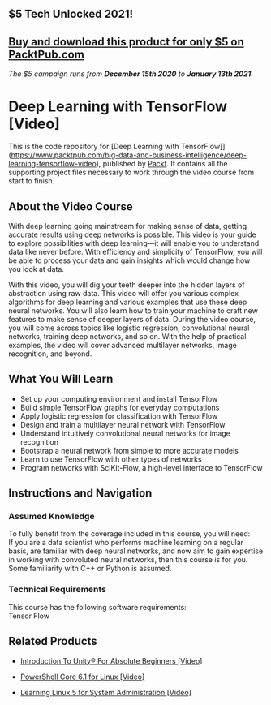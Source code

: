 ## $5 Tech Unlocked 2021!
[Buy and download this product for only $5 on PacktPub.com](https://www.packtpub.com/)
-----
*The $5 campaign         runs from __December 15th 2020__ to __January 13th 2021.__*

# Deep Learning with TensorFlow [Video]
This is the code repository for [Deep Learning with TensorFlow]](https://www.packtpub.com/big-data-and-business-intelligence/deep-learning-tensorflow-video), published by [Packt](https://www.packtpub.com/?utm_source=github). It contains all the supporting project files necessary to work through the video course from start to finish.
## About the Video Course
With deep learning going mainstream for making sense of data, getting accurate results using deep networks is possible. This video is your guide to explore possibilities with deep learning—it will enable you to understand data like never before. With efficiency and simplicity of TensorFlow, you will be able to process your data and gain insights which would change how you look at data.

With this video, you will dig your teeth deeper into the hidden layers of abstraction using raw data. This video will offer you various complex algorithms for deep learning and various examples that use these deep neural networks. You will also learn how to train your machine to craft new features to make sense of deeper layers of data. During the video course, you will come across topics like logistic regression, convolutional neural networks, training deep networks, and so on. With the help of practical examples, the video will cover advanced multilayer networks, image recognition, and beyond. 

<H2>What You Will Learn</H2>
<DIV class=book-info-will-learn-text>
<UL>
<LI>Set up your computing environment and install TensorFlow
<LI>Build simple TensorFlow graphs for everyday computations 
<LI>Apply logistic regression for classification with TensorFlow 
<LI>Design and train a multilayer neural network with TensorFlow
<LI>Understand intuitively convolutional neural networks for image recognition
<LI>Bootstrap a neural network from simple to more accurate models
<LI>Learn to use TensorFlow with other types of networks
<LI>Program networks with SciKit-Flow, a high-level interface to TensorFlow </LI></UL></DIV>

## Instructions and Navigation
### Assumed Knowledge
To fully benefit from the coverage included in this course, you will need:<br/>
If you are a data scientist who performs machine learning on a regular basis, are familiar with deep neural networks, and now aim to gain expertise in working with convoluted neural networks, then this course is for you. Some familiarity with C++ or Python is assumed.
### Technical Requirements
This course has the following software requirements:<br/>
Tensor Flow
## Related Products
* [Introduction To Unity® For Absolute Beginners [Video]](https://www.packtpub.com/application-development/introduction-to-unity-for-absolute-beginners-video?utm_source=github&utm_medium=repository&utm_campaign=9781838648718)

* [PowerShell Core 6.1 for Linux [Video]](https://www.packtpub.com/virtualization-and-cloud/powershell-core-61-linux-video?utm_source=github&utm_medium=repository&utm_campaign=9781838559595)

* [Learning Linux 5 for System Administration [Video]](https://www.packtpub.com/networking-and-servers/learning-linux-5-system-administration-video?utm_source=github&utm_medium=repository&utm_campaign=9781838641634)

